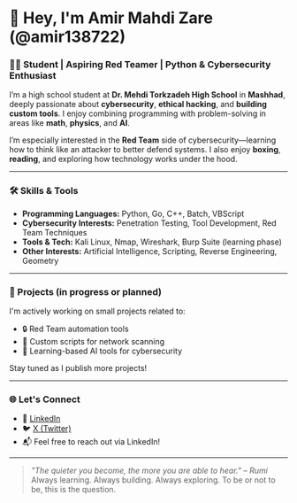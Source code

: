 # 👋 Hey, I'm Amir Mahdi Zare (@amir138722)

### 🧑‍🎓 Student | Aspiring Red Teamer | Python & Cybersecurity Enthusiast

I’m a high school student at **Dr. Mehdi Torkzadeh High School** in **Mashhad**, deeply passionate about **cybersecurity**, **ethical hacking**, and **building custom tools**. I enjoy combining programming with problem-solving in areas like **math**, **physics**, and **AI**.

I’m especially interested in the **Red Team** side of cybersecurity—learning how to think like an attacker to better defend systems. I also enjoy **boxing**, **reading**, and exploring how technology works under the hood.

---

### 🛠️ Skills & Tools

- **Programming Languages:** Python, Go, C++, Batch, VBScript
- **Cybersecurity Interests:** Penetration Testing, Tool Development, Red Team Techniques
- **Tools & Tech:** Kali Linux, Nmap, Wireshark, Burp Suite (learning phase)
- **Other Interests:** Artificial Intelligence, Scripting, Reverse Engineering, Geometry

---

### 🚧 Projects (in progress or planned)

I'm actively working on small projects related to:

- 🔒 Red Team automation tools
- 📁 Custom scripts for network scanning
- 🧠 Learning-based AI tools for cybersecurity

Stay tuned as I publish more projects!

---

### 🌐 Let's Connect

- 💼 [LinkedIn](https://www.linkedin.com/in/amir13872/)
- 🐦 [X (Twitter)](https://x.com/amirmahdizare)
- 📬 Feel free to reach out via LinkedIn!

---

> _"The quieter you become, the more you are able to hear." – Rumi_  
> Always learning. Always building. Always exploring.
> To be or not to be, this is the question.
